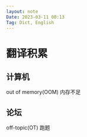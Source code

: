 ```yaml
---
layout: note
Date: 2023-03-11 00:13
Tag: Dict, English
---
```


# 翻译积累

## 计算机

out of memory(OOM)   内存不足

## 论坛

off-topic(OT)        跑题
